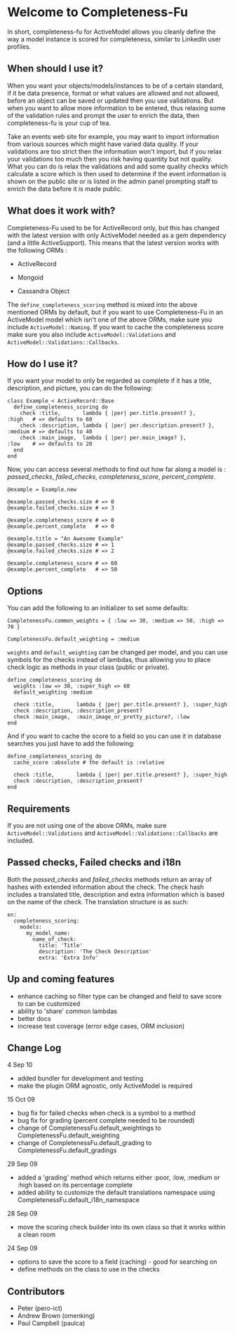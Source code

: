 Welcome to Completeness-Fu
==========================

In short, completeness-fu for ActiveModel allows you cleanly define the way a model instance is scored for completeness, similar to LinkedIn user profiles.


When should I use it?
---------------------

When you want your objects/models/instances to be of a certain standard, if it be data presence, format or what values are allowed and not allowed,
before an object can be saved or updated then you use validations. But when you want to allow more information to be entered, thus relaxing some
of the validation rules and prompt the user to enrich the data, then completeness-fu is your cup of tea.

Take an events web site for example, you may want to import information from various sources which might have varied data quality.
If your validations are too strict then the information won't import, but if you relax your validations too much then you risk
having quantity but not quality. What you can do is relax the validations and add some quality checks which calculate a score
which is then used to determine if the event information is shown on the public site or is listed in the admin panel prompting
staff to enrich the data before it is made public.


What does it work with?
-----------------------

Completeness-Fu used to be for ActiveRecord only, but this has changed with the latest version with only ActiveModel needed as a gem dependency (and a little ActiveSupport). This means that the latest version works with the following ORMs :

  - ActiveRecord

  - Mongoid

  - Cassandra Object

The `define_completeness_scoring` method is mixed into the above mentioned  ORMs by default, but if you want to use Completeness-Fu in an ActiveModel model which isn't one of the above ORMs, make sure you include `ActiveModel::Naming`. If you want to cache the completeness score make sure you also include `ActiveModel::Validations` and `ActiveModel::Validations::Callbacks`.


How do I use it?
----------------

If you want your model to only be regarded as complete if it has a title, description, and picture, you can do the following:

    class Example < ActiveRecord::Base
      define_completeness_scoring do
        check :title,       lambda { |per| per.title.present? },        :high   # => defaults to 60
        check :description, lambda { |per| per.description.present? },  :medium # => defaults to 40
        check :main_image,  lambda { |per| per.main_image? },           :low    # => defaults to 20
      end
    end

Now, you can access several methods to find out how far along a model is : _passed\_checks_, _failed\_checks_, _completeness\_score_, _percent\_complete_.

    @example = Example.new

    @example.passed_checks.size # => 0
    @example.failed_checks.size # => 3

    @example.completeness_score # => 0
    @example.percent_complete   # => 0

    @example.title = "An Awesome Example"
    @example.passed_checks.size # => 1
    @example.failed_checks.size # => 2

    @example.completeness_score # => 60
    @example.percent_complete   # => 50


Options
-------

You can add the following to an initializer to set some defaults:

    CompletenessFu.common_weights = { :low => 30, :medium => 50, :high => 70 }

    CompletenessFu.default_weighting = :medium

`weights` and `default_weighting` can be changed per model, and you can use symbols for the checks instead of lambdas, thus allowing you to place check logic as methods in your class (public or private).

    define_completeness_scoring do
      weights :low => 30, :super_high => 60
      default_weighting :medium

      check :title,       lambda { |per| per.title.present? }, :super_high
      check :description, :description_present?
      check :main_image,  :main_image_or_pretty_picture?, :low
    end

And if you want to cache the score to a field so you can use it in database searches you just have to add the following:

    define_completeness_scoring do
      cache_score :absolute # the default is :relative

      check :title,       lambda { |per| per.title.present? }, :super_high
      check :description, :description_present?
    end

Requirements
------------

If you are not using one of the above ORMs, make sure `ActiveModel::Validations` and `ActiveModel::Validations::Callbacks` are included.


Passed checks, Failed checks and i18n
----------------------------------------

Both the _passed\_checks_ and _failed\_checks_ methods return an array of hashes with extended information about the check.
The check hash includes a translated title, description and extra information which is based on the name of the check.
The translation structure is as such:

    en:
      completeness_scoring:
        models:
          my_model_name:
            name_of_check:
              title: 'Title'
              description: 'The Check Description'
              extra: 'Extra Info'


Up and coming features
----------------------

- enhance caching so filter type can be changed and field to save score to can be customized
- ability to 'share' common lambdas
- better docs
- increase test coverage (error edge cases, ORM inclusion)


Change Log
----------

4 Sep 10

- added bundler for development and testing
- make the plugin ORM agnostic, only ActiveModel is required

15 Oct 09

- bug fix for failed checks when check is a symbol to a method
- bug fix for grading (percent complete needed to be rounded)
- change of CompletenessFu.default\_weightings to CompletenessFu.default\_weighting
- change of CompletenessFu.default\_grading to CompletenessFu.default\_gradings

29 Sep 09

- added a 'grading' method which returns either :poor, :low, :medium or :high based on its percentage complete
- added ability to customize the default translations namespace using CompletenessFu.default\_i18n\_namespace

28 Sep 09

- move the scoring check builder into its own class so that it works within a clean room

24 Sep 09

- options to save the score to a field (caching) - good for searching on
- define methods on the class to use in the checks



Contributors
------------

- Peter (pero-ict)
- Andrew Brown (omenking)
- Paul Campbell (paulca)
